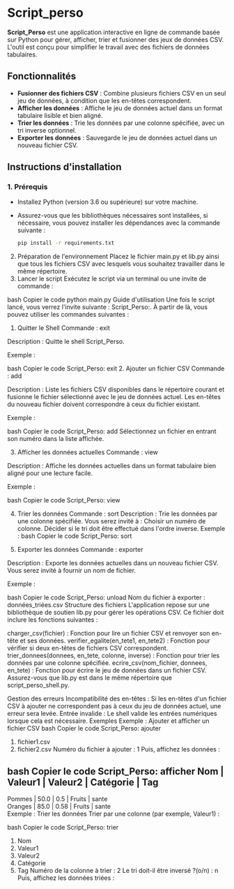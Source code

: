 # Script_perso

**Script_Perso** est une application interactive en ligne de commande basée sur Python pour gérer, afficher, trier et fusionner des jeux de données CSV. L'outil est conçu pour simplifier le travail avec des fichiers de données tabulaires.

## Fonctionnalités

- **Fusionner des fichiers CSV** : Combine plusieurs fichiers CSV en un seul jeu de données, à condition que les en-têtes correspondent.
- **Afficher les données** : Affiche le jeu de données actuel dans un format tabulaire lisible et bien aligné.
- **Trier les données** : Trie les données par une colonne spécifiée, avec un tri inverse optionnel.
- **Exporter les données** : Sauvegarde le jeu de données actuel dans un nouveau fichier CSV.

## Instructions d'installation

### 1. Prérequis

- Installez Python (version 3.6 ou supérieure) sur votre machine.
- Assurez-vous que les bibliothèques nécessaires sont installées, si nécessaire, vous pouvez installer les dépendances avec la commande suivante :
  
  ```bash
  pip install -r requirements.txt
  
2. Préparation de l'environnement
Placez le fichier main.py et lib.py ainsi que tous les fichiers CSV avec lesquels vous souhaitez travailler dans le même répertoire.
3. Lancer le script
Exécutez le script via un terminal ou une invite de commande :

bash
Copier le code
python main.py
Guide d'utilisation
Une fois le script lancé, vous verrez l'invite suivante : Script_Perso:. À partir de là, vous pouvez utiliser les commandes suivantes :

1. Quitter le Shell
Commande : exit

Description : Quitte le shell Script_Perso.

Exemple :

bash
Copier le code
Script_Perso: exit
2. Ajouter un fichier CSV
Commande : add

Description : Liste les fichiers CSV disponibles dans le répertoire courant et fusionne le fichier sélectionné avec le jeu de données actuel. Les en-têtes du nouveau fichier doivent correspondre à ceux du fichier existant.

Exemple :

bash
Copier le code
Script_Perso: add
Sélectionnez un fichier en entrant son numéro dans la liste affichée.

3. Afficher les données actuelles
Commande : view

Description : Affiche les données actuelles dans un format tabulaire bien aligné pour une lecture facile.

Exemple :

bash
Copier le code
Script_Perso: view

4. Trier les données
Commande : sort
Description : Trie les données par une colonne spécifiée. Vous serez invité à :
Choisir un numéro de colonne.
Décider si le tri doit être effectué dans l'ordre inverse.
Exemple :
bash
Copier le code
Script_Perso: sort

5. Exporter les données
Commande : exporter

Description : Exporte les données actuelles dans un nouveau fichier CSV. Vous serez invité à fournir un nom de fichier.

Exemple :

bash
Copier le code
Script_Perso: unload
Nom du fichier à exporter : données_triées.csv
Structure des fichiers
L'application repose sur une bibliothèque de soutien lib.py pour gérer les opérations CSV. Ce fichier doit inclure les fonctions suivantes :

charger_csv(fichier) : Fonction pour lire un fichier CSV et renvoyer son en-tête et ses données.
verifier_egalite(en_tete1, en_tete2) : Fonction pour vérifier si deux en-têtes de fichiers CSV correspondent.
trier_donnees(donnees, en_tete, colonne, inverse) : Fonction pour trier les données par une colonne spécifiée.
ecrire_csv(nom_fichier, donnees, en_tete) : Fonction pour écrire le jeu de données dans un fichier CSV.
Assurez-vous que lib.py est dans le même répertoire que script_perso_shell.py.

Gestion des erreurs
Incompatibilité des en-têtes : Si les en-têtes d'un fichier CSV à ajouter ne correspondent pas à ceux du jeu de données actuel, une erreur sera levée.
Entrée invalide : Le shell valide les entrées numériques lorsque cela est nécessaire.
Exemples
Exemple : Ajouter et afficher un fichier CSV
bash
Copier le code
Script_Perso: ajouter
1. fichier1.csv
2. fichier2.csv
Numéro du fichier à ajouter : 1
Puis, affichez les données :

bash
Copier le code
Script_Perso: afficher
Nom                 | Valeur1     | Valeur2     | Catégorie      | Tag       
---------------------------------------------------------------------------  
Pommes               | 50.0       | 0.5         | Fruits         | sante     
Oranges              | 85.0       | 0.58        | Fruits         | sante     
Exemple : Trier les données
Trier par une colonne (par exemple, Valeur1) :

bash
Copier le code
Script_Perso: trier
1. Nom
2. Valeur1
3. Valeur2
4. Catégorie
5. Tag
Numéro de la colonne à trier : 2
Le tri doit-il être inversé ?(o/n) : n
Puis, affichez les données triées :

